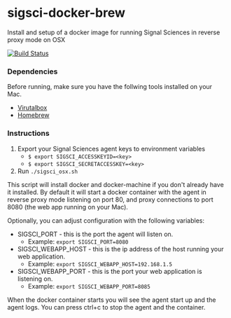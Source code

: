 # sigsci-docker-brew

Install and setup of a docker image for running Signal Sciences in reverse proxy mode on OSX

[![Build Status](https://travis-ci.org/foospidy/sigsci-docker-brew.svg?branch=master)](https://travis-ci.org/foospidy/sigsci-docker-brew)

### Dependencies

Before running, make sure you have the follwing tools installed on your Mac.

- [Virutalbox](https://www.virtualbox.org/wiki/Downloads)
- [Homebrew](https://brew.sh/)

### Instructions

1. Export your Signal Sciences agent keys to environment variables
    - `$ export SIGSCI_ACCESSKEYID=<key>`
    - `$ export SIGSCI_SECRETACCESSKEY=<key>`
2. Run `./sigsci_osx.sh`

This script will install docker and docker-machine if you don't already have it installed. By default it will start a docker container with the agent in reverse proxy mode listening on port 80, and proxy connections to port 8080 (the web app running on your Mac).

Optionally, you can adjust configuration with the following variables:

- SIGSCI_PORT - this is the port the agent will listen on.
    - Example: `export SIGSCI_PORT=8080`
- SIGSCI_WEBAPP_HOST - this is the ip address of the host running your web application.
    - Example: `export SIGSCI_WEBAPP_HOST=192.168.1.5`
- SIGSCI_WEBAPP_PORT - this is the port your web application is listening on.
    - Example: `export SIGSCI_WEBAPP_PORT=8085`


When the docker container starts you will see the agent start up and the agent logs. You can press ctrl+c to stop the agent and the container.
